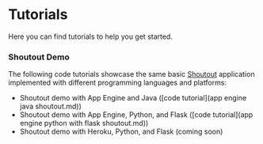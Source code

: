 # Tutorials

Here you can find tutorials to help you get started.

### Shoutout Demo
The following code tutorials showcase the same basic [Shoutout](http://startupprogrammingdemo.appspot.com/) application implemented with different programming languages and platforms:

- Shoutout demo with App Engine and Java ([code tutorial](app engine java shoutout.md))
- Shoutout demo with App Engine, Python, and Flask ([code tutorial](app engine python with flask shoutout.md))
- Shoutout demo with Heroku, Python, and Flask (coming soon)